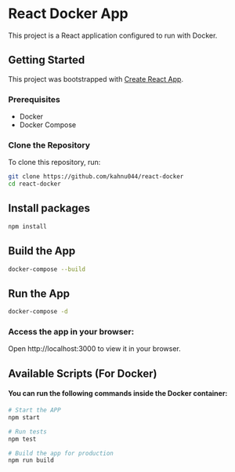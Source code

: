 # React Docker App

This project is a React application configured to run with Docker.

## Getting Started

This project was bootstrapped with [Create React App](https://github.com/facebook/create-react-app).

### Prerequisites

- Docker
- Docker Compose

### Clone the Repository

To clone this repository, run:

```bash
git clone https://github.com/kahnu044/react-docker
cd react-docker
```

## Install packages

```bash
npm install
```

## Build the App

```bash
docker-compose --build
```

## Run the App

```bash
docker-compose -d
```

### Access the app in your browser:

Open http://localhost:3000 to view it in your browser.

## Available Scripts (For Docker)

#### You can run the following commands inside the Docker container:

```bash
# Start the APP
npm start

# Run tests
npm test

# Build the app for production
npm run build
```
